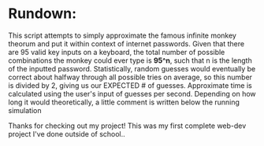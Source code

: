 # Rundown:
This script attempts to simply approximate the famous infinite monkey theorum and put it within context of internet passwords. 
Given that there are 95 valid key inputs on a keyboard, the total number of possible combinations the monkey could ever type is **95^n**, such that n is the length of the inputted password.
Statistically, random guesses would eventually be correct about halfway through all possible tries on average, so this number is divided by 2, giving us our EXPECTED # of guesses.
Approximate time is calculated using the user's input of guesses per second. 
Depending on how long it would theoretically, a little comment is written below the running simulation

Thanks for checking out my project! This was my first complete web-dev project I've done outside of school..
